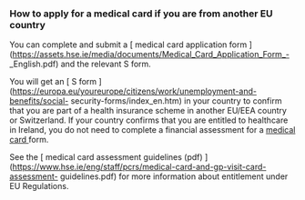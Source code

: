 ###  **How to apply for a medical card if you are from another EU country**

You can complete and submit a [ medical card application form
](https://assets.hse.ie/media/documents/Medical_Card_Application_Form_-
_English.pdf) and the relevant S form.

You will get an [ S form
](https://europa.eu/youreurope/citizens/work/unemployment-and-benefits/social-
security-forms/index_en.htm) in your country to confirm that you are part of a
health insurance scheme in another EU/EEA country or Switzerland. If your
country confirms that you are entitled to healthcare in Ireland, you do not
need to complete a financial assessment for a [ medical card
](/en/health/medical-cards-and-gp-visit-cards/medical-card/) form.

See the [ medical card assessment guidelines (pdf)
](https://www.hse.ie/eng/staff/pcrs/medical-card-and-gp-visit-card-assessment-
guidelines.pdf) for more information about entitlement under EU Regulations.
